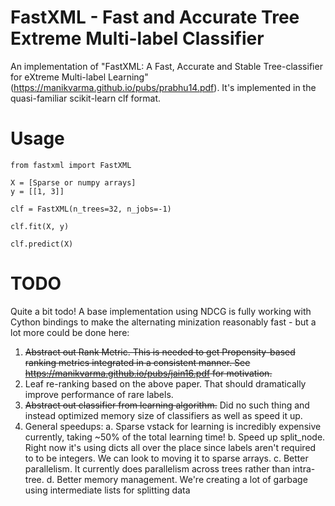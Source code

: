 FastXML - Fast and Accurate Tree Extreme Multi-label Classifier
===

An implementation of "FastXML: A Fast, Accurate and Stable Tree-classifier for eXtreme Multi-label Learning" (https://manikvarma.github.io/pubs/prabhu14.pdf).  It's implemented in the quasi-familiar scikit-learn clf format.

Usage
===

    from fastxml import FastXML

    X = [Sparse or numpy arrays]
    y = [[1, 3]]

    clf = FastXML(n_trees=32, n_jobs=-1)

    clf.fit(X, y)

    clf.predict(X)

TODO
===

Quite a bit todo!  A base implementation using NDCG is fully working with Cython bindings to make the alternating minization reasonably fast - but a lot more could be done here:

1. <s>Abstract out Rank Metric.  This is needed to get Propensity-based ranking metrics integrated in a consistent manner.  See https://manikvarma.github.io/pubs/jain16.pdf for motivation.</s>
2. Leaf re-ranking based on the above paper.  That should dramatically improve performance of rare labels.
3. <s>Abstract out classifier from learning algorithm.</s>  Did no such thing and instead optimized memory size of classifiers as well as speed it up.
4. General speedups:
    a. Sparse vstack for learning is incredibly expensive currently, taking ~50% of the total learning time!
    b. Speed up split_node.  Right now it's using dicts all over the place since labels aren't required to to be integers.  We can look to moving it to sparse arrays.
    c. Better parallelism.  It currently does parallelism across trees rather than intra-tree.
    d. Better memory management.  We're creating a lot of garbage using intermediate lists for splitting data


